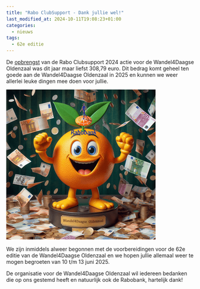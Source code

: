```yaml
---
title: "Rabo ClubSupport - Dank jullie wel!"
last_modified_at: 2024-10-11T19:08:23+01:00
categories:
  - nieuws
tags:
  - 62e editie
---
```


De [opbrengst](https://www.rabobank.nl/leden/clubsupport/club-overzicht/clubdetail?id=448529) van de Rabo Clubsupport 2024 actie voor de Wandel4Daagse Oldenzaal was dit jaar maar liefst 308,79 euro. Dit bedrag komt geheel ten goede aan de Wandel4Daagse Oldenzaal in 2025 en kunnen we weer allerlei leuke dingen mee doen voor jullie.

![Illustratie van feestend poppetje](/assets/images/news/2024/RaboClupsupportBedankt.png)  

We zijn inmiddels alweer begonnen met de voorbereidingen voor de 62e editie van de Wandel4Daagse Oldenzaal en we hopen jullie allemaal weer te mogen begroeten van 10 t/m 13 juni 2025.

De organisatie voor de Wandel4Daagse Oldenzaal wil iedereen bedanken die op ons gestemd heeft en natuurlijk ook de Rabobank, hartelijk dank!